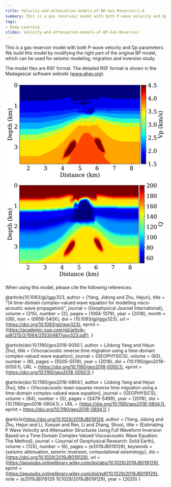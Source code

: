 ```yaml
---
title: Velocity-and-attenuation-models-of-BP-Gas-Reservoir1.0
summary: This is a gas reservoir model with both P-wave velocity and Qp parameters. 
tags:
- Deep Learning
slides: Velocity-and-attenuation-models-of-BP-Gas-Reservoir
---
```


This is a gas reservoir model with both P-wave velocity and Qp parameters. We build this model by modifying the right part of the original BP model, which can be used for seismic modeling, migration and inversion study. 

The model files are RSF format. The detailed RSF format is shown in the Madagascar software website (www.ahay.org). 

![plot](./vp.png)
![plot](./qp.png)


When using this model, please cite the following references:


@article{10.1093/gji/ggy323,
    author = {Yang, Jidong and Zhu, Hejun},
    title = "{A time-domain complex-valued wave equation for modelling visco-acoustic wave propagation}",
    journal = {Geophysical Journal International},
    volume = {215},
    number = {2},
    pages = {1064-1079},
    year = {2018},
    month = {08},
    issn = {0956-540X},
    doi = {10.1093/gji/ggy323},
    url = {https://doi.org/10.1093/gji/ggy323},
    eprint = {https://academic.oup.com/gji/article-pdf/215/2/1064/25530487/ggy323.pdf},
}



@article{doi:10.1190/geo2018-0050.1,
author = {Jidong Yang and Hejun Zhu},
title = {Viscoacoustic reverse time migration using a time-domain complex-valued wave equation},
journal = {GEOPHYSICS},
volume = {83},
number = {6},
pages = {S505-S519},
year = {2018},
doi = {10.1190/geo2018-0050.1},
URL = {https://doi.org/10.1190/geo2018-0050.1},
eprint = {https://doi.org/10.1190/geo2018-0050.1}
}


@article{doi:10.1190/geo2018-0804.1,
author = {Jidong Yang and Hejun Zhu},
title = {Viscoacoustic least-squares reverse time migration using a time-domain complex-valued wave equation},
journal = {GEOPHYSICS},
volume = {84},
number = {5},
pages = {S479-S499},
year = {2019},
doi = {10.1190/geo2018-0804.1},=
URL = {https://doi.org/10.1190/geo2018-0804.1},
eprint = https://doi.org/10.1190/geo2018-0804.1}
}


@article{https://doi.org/10.1029/2019JB019129,
author = {Yang, Jidong and Zhu, Hejun and Li, Xueyan and Ren, Li and Zhang, Shuo},
title = {Estimating P Wave Velocity and Attenuation Structures Using Full Waveform Inversion Based on a Time Domain Complex-Valued Viscoacoustic Wave Equation: The Method},
journal = {Journal of Geophysical Research: Solid Earth},
volume = {125},
number = {6},
pages = {e2019JB019129},
keywords = {seismic attenuation, seismic inversion, computational seismology},
doi = {https://doi.org/10.1029/2019JB019129},
url = {https://agupubs.onlinelibrary.wiley.com/doi/abs/10.1029/2019JB019129},
eprint = {https://agupubs.onlinelibrary.wiley.com/doi/pdf/10.1029/2019JB019129},
note = {e2019JB019129 10.1029/2019JB019129},
year = {2020}
}
